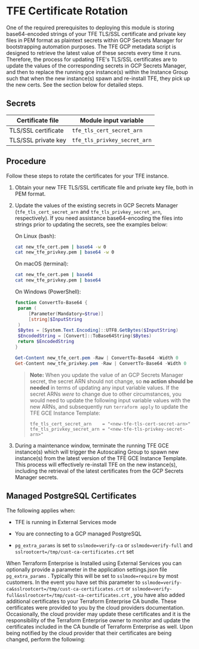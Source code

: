 # TFE Certificate Rotation

One of the required prerequisites to deploying this module is storing base64-encoded strings of your TFE TLS/SSL certificate and private key files in PEM format as plaintext secrets within GCP Secrets Manager for bootstrapping automation purposes. The TFE GCP metadata script is designed to retrieve the latest value of these secrets every time it runs. Therefore, the process for updating TFE's TLS/SSL certificates are to update the values of the corresponding secrets in GCP Secrets Manager, and then to replace the running gce instance(s) within the Instance Group such that when the new instance(s) spawn and re-install TFE, they pick up the new certs. See the section below for detailed steps.


## Secrets
| Certificate file    | Module input variable        |
|---------------------|------------------------------|
| TLS/SSL certificate | `tfe_tls_cert_secret_arn`    |
| TLS/SSL private key | `tfe_tls_privkey_secret_arn` |


## Procedure
Follow these steps to rotate the certificates for your TFE instance.

1. Obtain your new TFE TLS/SSL certificate file and private key file, both in PEM format.

2. Update the values of the existing secrets in GCP Secrets Manager (`tfe_tls_cert_secret_arn` and `tfe_tls_privkey_secret_arn`, respectively). If you need assistance base64-encoding the files into strings prior to updating the secrets, see the examples below:

    On Linux (bash):
    ```sh
    cat new_tfe_cert.pem | base64 -w 0
    cat new_tfe_privkey.pem | base64 -w 0
    ```

   On macOS (terminal):
   ```sh
   cat new_tfe_cert.pem | base64
   cat new_tfe_privkey.pem | base64
   ```

   On Windows (PowerShell):
   ```powershell
   function ConvertTo-Base64 {
    param (
        [Parameter(Mandatory=$true)]
        [string]$InputString
    )
    $Bytes = [System.Text.Encoding]::UTF8.GetBytes($InputString)
    $EncodedString = [Convert]::ToBase64String($Bytes)
    return $EncodedString
   }

   Get-Content new_tfe_cert.pem -Raw | ConvertTo-Base64 -Width 0
   Get-Content new_tfe_privkey.pem -Raw | ConvertTo-Base64 -Width 0
   ```

    > **Note:**
    > When you update the value of an GCP Secrets Manager secret, the secret ARN should not change, so **no action should be needed** in terms of updating any input variable values. If the secret ARNs _were_ to change due to other circumstances, you would need to update the following input variable values with the new ARNs, and subsequently run `terraform apply` to update the TFE GCE Instance Template:
   >
    >```hcl
    >tfe_tls_cert_secret_arn    = "<new-tfe-tls-cert-secret-arn>"
    >tfe_tls_privkey_secret_arn = "<new-tfe-tls-privkey-secret-arn>"
    >```

3. During a maintenance window, terminate the running TFE GCE instance(s) which will trigger the Autoscaling Group to spawn new instance(s) from the latest version of the TFE GCE Instance Template. This process will effectively re-install TFE on the new instance(s), including the retrieval of the latest certificates from the GCP Secrets Manager secrets.

## Managed PostgreSQL Certificates

The following applies when:

- TFE is running in External Services mode

- You are connecting to a GCP managed PostgreSQL

- `pg_extra_params` is set to `sslmode=verify-ca` or `sslmode=verify-full` and `sslrootcert=/tmp/cust-ca-certificates.crt` set

When Terraform Enterprise is Installed using External Services you can optionally provide a parameter in the application settings.json file `pg_extra_params` . Typically this will be set to `sslmode=require` by most customers. In the event you have set this parameter to `sslmode=verify-ca&sslrootcert=/tmp/cust-ca-certificates.crt` or `sslmode=verify-full&sslrootcert=/tmp/cust-ca-certificates.crt` , you have also added additional certificates to your Terraform Enterprise CA bundle. These certificates were provided to you by the cloud providers documentation. Occasionally, the cloud provider may update these certificates and it is the responsibility of the Terraform Enterprise owner to monitor and update the certificates included in the CA bundle of Terraform Enterprise as well. Upon being notified by the cloud provider that their certificates are being changed, perform the following:
